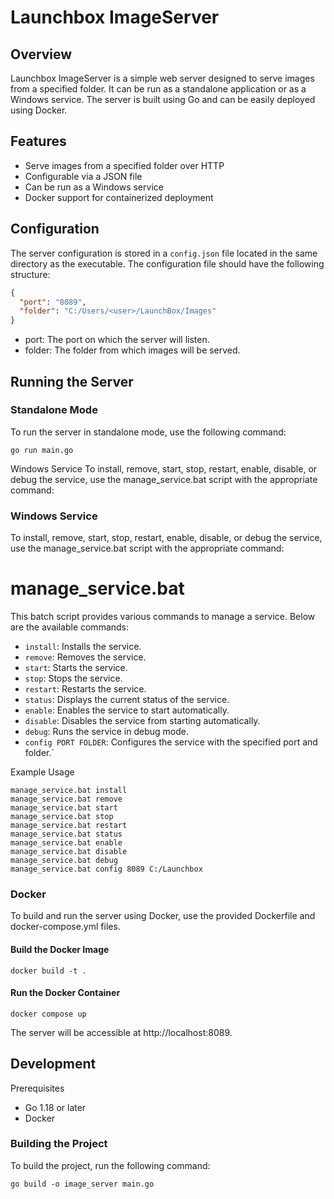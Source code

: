# Launchbox ImageServer

## Overview

Launchbox ImageServer is a simple web server designed to serve images from a specified folder. It can be run as a standalone application or as a Windows service. The server is built using Go and can be easily deployed using Docker.

## Features

- Serve images from a specified folder over HTTP
- Configurable via a JSON file
- Can be run as a Windows service
- Docker support for containerized deployment

## Configuration

The server configuration is stored in a `config.json` file located in the same directory as the executable. The configuration file should have the following structure:

```json
{
  "port": "8089",
  "folder": "C:/Users/<user>/LaunchBox/Images"
}
```

* port: The port on which the server will listen.
* folder: The folder from which images will be served.

## Running the Server

### Standalone Mode

To run the server in standalone mode, use the following command:

```shell
go run main.go
```

Windows Service
To install, remove, start, stop, restart, enable, disable, or debug the service, use the manage_service.bat script with the appropriate command:


### Windows Service

To install, remove, start, stop, restart, enable, disable, or debug the service, use the manage_service.bat script with the appropriate command:

# manage_service.bat

This batch script provides various commands to manage a service. Below are the available commands:

- `install`: Installs the service.
- `remove`: Removes the service.
- `start`: Starts the service.
- `stop`: Stops the service.
- `restart`: Restarts the service.
- `status`: Displays the current status of the service.
- `enable`: Enables the service to start automatically.
- `disable`: Disables the service from starting automatically.
- `debug`: Runs the service in debug mode.
- `config PORT FOLDER`: Configures the service with the specified port and folder.`

Example Usage

```shell
manage_service.bat install
manage_service.bat remove
manage_service.bat start
manage_service.bat stop
manage_service.bat restart
manage_service.bat status
manage_service.bat enable
manage_service.bat disable
manage_service.bat debug
manage_service.bat config 8089 C:/Launchbox
```

### Docker
To build and run the server using Docker, use the provided Dockerfile and docker-compose.yml files.

#### Build the Docker Image

```shell
docker build -t .
```

#### Run the Docker Container

```
docker compose up
```
The server will be accessible at http://localhost:8089.


## Development

Prerequisites

* Go 1.18 or later
* Docker

### Building the Project

To build the project, run the following command:

``go build -o image_server main.go``